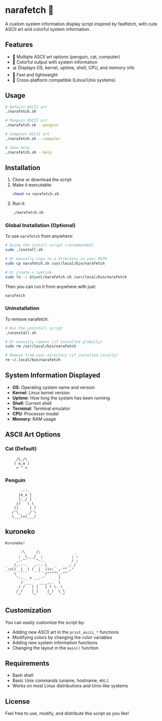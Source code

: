 # narafetch 🐧

A custom system information display script inspired by fastfetch, with cute ASCII art and colorful system information.

## Features

- 🎨 Multiple ASCII art options (penguin, cat, computer)
- 🌈 Colorful output with system information
- 📊 Displays OS, kernel, uptime, shell, CPU, and memory info
- 🚀 Fast and lightweight
- 🔧 Cross-platform compatible (Linux/Unix systems)

## Usage

```bash
# Default ASCII art
./narafetch.sh

# Penguin ASCII art
./narafetch.sh --penguin

# Computer ASCII art
./narafetch.sh --computer

# Show help
./narafetch.sh --help
```

## Installation

1. Clone or download the script
2. Make it executable:
   ```bash
   chmod +x narafetch.sh
   ```
3. Run it:
   ```bash
   ./narafetch.sh
   ```

### Global Installation (Optional)

To use `narafetch` from anywhere:

```bash
# Using the install script (recommended)
sudo ./install.sh

# Or manually copy to a directory in your PATH
sudo cp narafetch.sh /usr/local/bin/narafetch

# Or create a symlink
sudo ln -s $(pwd)/narafetch.sh /usr/local/bin/narafetch
```

Then you can run it from anywhere with just:
```bash
narafetch
```

### Uninstallation

To remove narafetch:

```bash
# Run the uninstall script
./uninstall.sh

# Or manually remove (if installed globally)
sudo rm /usr/local/bin/narafetch

# Remove from user directory (if installed locally)
rm ~/.local/bin/narafetch
```

## System Information Displayed

- **OS**: Operating system name and version
- **Kernel**: Linux kernel version
- **Uptime**: How long the system has been running
- **Shell**: Current shell
- **Terminal**: Terminal emulator
- **CPU**: Processor model
- **Memory**: RAM usage

## ASCII Art Options


### Cat (Default)
```
     /\_/\  
    ( o.o ) 
     > ^ <
```
### Penguin
```
       .--.
      |o_o |
      |:_/ |
     //   \ \
    (|     | )
   /'\_   _/`\
   \___)=(___/
```

## kuroneko
```
Kuroneko!

       :\     /;               _
      ;  \___/  ;             ; ;
     ,:-"'   `"-:.            / ;
_   /,---.   ,---.\   _     _; /
_:>((  |  ) (  |  ))<:_ ,-""_,"
    \`````   `````/""""",-""
     '-.._ v _..-'      )
       / ___   ____,..  \
      / /   | |   | ( \. \
     / /    | |    | |  \ \
     `"     `"     `"    `"  
```
## Customization

You can easily customize the script by:

- Adding new ASCII art in the `print_ascii_*` functions
- Modifying colors by changing the color variables
- Adding new system information functions
- Changing the layout in the `main()` function

## Requirements

- Bash shell
- Basic Unix commands (uname, hostname, etc.)
- Works on most Linux distributions and Unix-like systems

## License

Feel free to use, modify, and distribute this script as you like!

